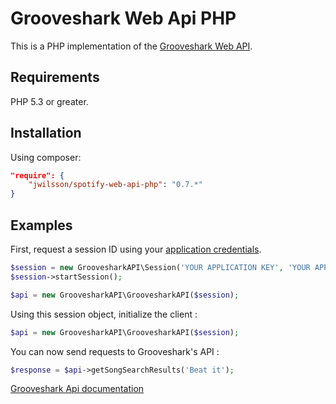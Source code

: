 # Grooveshark Web Api PHP

This is a PHP implementation of the [Grooveshark Web API](http://developers.grooveshark.com/docs/public_api/v3/).

## Requirements

PHP 5.3 or greater.

## Installation

Using composer:
```json
"require": {
    "jwilsson/spotify-web-api-php": "0.7.*"
}
```

## Examples

First, request a session ID using your [application credentials](http://developers.grooveshark.com/api).
```php
$session = new GroovesharkAPI\Session('YOUR APPLICATION KEY', 'YOUR APPLICATION SECRET');
$session->startSession();

$api = new GroovesharkAPI\GroovesharkAPI($session);
```

Using this session object, initialize the client :

```php
$api = new GroovesharkAPI\GroovesharkAPI($session);
```

You can now send requests to Grooveshark's API :

```php
$response = $api->getSongSearchResults('Beat it');
```

[Grooveshark Api documentation](http://developers.grooveshark.com/docs/public_api/v3/)

